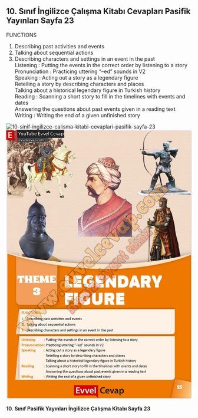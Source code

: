 ## 10. Sınıf İngilizce Çalışma Kitabı Cevapları Pasifik Yayınları Sayfa 23

FUNCTIONS  
 1. Describing past activities and events  
 2. Talking about sequential actions  
 3. Describing characters and settings in an event in the past  
 Listening : Putting the events in the correct order by listening to a story  
 Pronunciation : Practicing uttering “–ed” sounds in V2  
 Speaking : Acting out a story as a legendary figure  
 Retelling a story by describing characters and places  
 Talking about a historical legendary figure in Turkish history  
 Reading : Scanning a short story to fill in the timelines with events and dates  
 Answering the questions about past events given in a reading text  
 Writing : Writing the end of a given unfinished story

![10-sinif-ingilizce-calisma-kitabi-cevaplari-pasifik-sayfa-23]()![10-sinif-ingilizce-calisma-kitabi-cevaplari-pasifik-sayfa-23](./image1.webp)

**10. Sınıf Pasifik Yayınları İngilizce Çalışma Kitabı Sayfa 23**